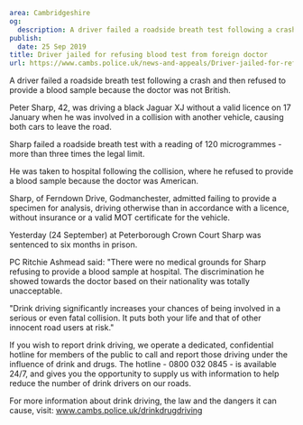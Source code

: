 ```yaml
area: Cambridgeshire
og:
  description: A driver failed a roadside breath test following a crash and then refused to provide a blood sample because the doctor was not British.
publish:
  date: 25 Sep 2019
title: Driver jailed for refusing blood test from foreign doctor
url: https://www.cambs.police.uk/news-and-appeals/Driver-jailed-for-refusing-blood-test-from-foreign-doctor
```

A driver failed a roadside breath test following a crash and then refused to provide a blood sample because the doctor was not British.

Peter Sharp, 42, was driving a black Jaguar XJ without a valid licence on 17 January when he was involved in a collision with another vehicle, causing both cars to leave the road.

Sharp failed a roadside breath test with a reading of 120 microgrammes - more than three times the legal limit.

He was taken to hospital following the collision, where he refused to provide a blood sample because the doctor was American.

Sharp, of Ferndown Drive, Godmanchester, admitted failing to provide a specimen for analysis, driving otherwise than in accordance with a licence, without insurance or a valid MOT certificate for the vehicle.

Yesterday (24 September) at Peterborough Crown Court Sharp was sentenced to six months in prison.

PC Ritchie Ashmead said: "There were no medical grounds for Sharp refusing to provide a blood sample at hospital. The discrimination he showed towards the doctor based on their nationality was totally unacceptable.

"Drink driving significantly increases your chances of being involved in a serious or even fatal collision. It puts both your life and that of other innocent road users at risk."

If you wish to report drink driving, we operate a dedicated, confidential hotline for members of the public to call and report those driving under the influence of drink and drugs. The hotline - 0800 032 0845 - is available 24/7, and gives you the opportunity to supply us with information to help reduce the number of drink drivers on our roads.

For more information about drink driving, the law and the dangers it can cause, visit: www.cambs.police.uk/drinkdrugdriving
